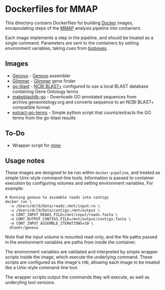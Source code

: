 Dockerfiles for MMAP
====================

This directory contains Dockerfiles for building [Docker](http://docker.com) images, encapsulating steps of the [MMAP](https://github.com/Duke-GCB/MMAP) analysis pipeline into containers.

Each image implements a step in the pipeline, and should be treated as a single command. Parameters are sent to the containers by setting environment variables, taking cues from [bioboxes](https://github.com/bioboxes).

Images
----------

- [Genovo](genovo) - [Genovo](http://cs.stanford.edu/group/genovo/) assembler
- [Glimmer](glimmer) - [Glimmer](https://ccb.jhu.edu/software/glimmer/) gene finder
- [go-blast](go-blast) - [NCBI BLAST+](http://blast.ncbi.nlm.nih.gov/Blast.cgi?PAGE_TYPE=BlastDocs&DOC_TYPE=Download)  configured to use a local BLAST database containing Gene Ontology terms
- [makeblastdb-go](makeblastdb-go) - Downloads GO annotated sequences from archive.geneontology.org and converts sequence to an NCBI BLAST+ compatible format.
- [extract-go-terms](extract-go-terms) - Simple python script that counts/extracts the GO terms from the go-blast results

To-Do
-----

- Wrapper script for [mine](mine)

Usage notes
-----------

These images are designed to be run within `docker-pipeline`, and treated as simple Unix-style command-line tools. Information is passed to container execution by configuring volumes and setting environment variables.  For example:

    # Running genovo to assemble reads into contigs
    docker run \
      -v /Users/dcl9/Data/reads:/mnt/input:ro \
      -v /Users/dcl9/Data/contigs:/mnt/output \
      -e CONT_INPUT_READS_FILE=/mnt/input/reads.fasta \
      -e CONT_OUTPUT_CONTIGS_FILE=/mnt/output/contigs.fasta \
      -e CONT_INPUT_ASSEMBLE_ITERATIONS=10 \
      dleehr/genovo

Note that the input volume is mounted read-only, and the file paths passed in the environment variables are paths from inside the container.

The environment variables are validated and interpreted by simple wrapper scripts inside the image, which execute the underlying command. These scripts are configured as the image's `CMD`, allowing each image to be treated like a Unix-style command-line tool.

The wrapper scripts output the commands they will execute, as well as underyling tool versions.